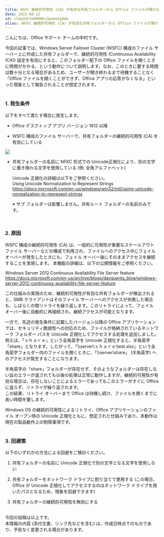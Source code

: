 ```yaml
---
title: WSFC 継続的可用性 (CA) が有効な共有フォルダーから Office ファイルが開けない
date: 2022-08-12
id: cl6q3dt1k0000ks3pemokg0de
alias: /WSFC 継続的可用性 (CA) が有効な共有フォルダーから Office ファイルが開けない/
---
```


こんにちは、Office サポート チームの中村です。

今回の記事では、Windows Server Failover Cluster (WSFC) 構成のファイル サーバー上に作成した共有フォルダーで、継続的可用性 (Continuous Availability
 (CA)) 設定を有効にすると、このフォルダー配下の Office ファイルを開くときに時間がかかる、という動作について説明します。なお、このときに要する時間は数十分となる場合があるため、ユーザーが開き終わるまで待機することなく「Office ファイルを開くことができず、Office アプリの応答がなくなる」といった現象として報告されることが想定されます。  
<br>


 ### **1. 発生条件**  
 以下をすべて満たす場合に発生します。

 - Office デスクトップ アプリ バージョン 1812 以降

 - WSFC 構成のファイル サーバーで、共有フォルダーの継続的可用性 (CA) を有効にしている

 ![](WSFC_CA.png)  


 - 共有フォルダーの名前に NFKC 形式での Unicode正規化により、別の文字に置き換わる文字を使用している (例: 全角アルファベット)

   Unicode 正規化の詳細は以下をご参照ください。  
   Using Unicode Normalization to Represent Strings  
   <https://docs.microsoft.com/en-us/windows/win32/intl/using-unicode-normalization-to-represent-strings>

   ※ サブ フォルダーは影響しません。共有ルート フォルダーの名前のみです。  
<br>

### **2. 原因**  
WSFC 構成の継続的可用性 (CA) は、一般的に可用性が重要なスケールアウト ファイル サーバーなどの構成で利用され、ファイルへのアクセス中にフェイル オーバーが発生したときにも、フェイル オーバー後にそのままアクセスを継続することを実現します。
本機能の詳細は、以下の公開情報をご参照ください。

Windows Server 2012 Continuous Availability File Server feature  
<https://docs.microsoft.com/en-us/archive/blogs/davguents_blog/windows-server-2012-continuous-availability-file-server-feature>

この仕組みの実現のため、継続的可用性が有効な共有フォルダーが検出されると、SMB クライアントはそのファイル サーバーへのアクセスが失敗した場合も、しばらくの間リトライを繰り返します。このリトライによって、フェイル オーバー後に自動的に再接続され、継続アクセスが可能となります。
<br>

一方で、先述の発生条件に記載したバージョン以降の Office アプリケーションでは、セキュリティ脆弱性への対応のため、ファイルが格納されているネットワーク フォルダー パスを Unicode 正規化してアクセスする処理を追加しました。
例えば、「ｓｈａｒｅ」という全角英字を Unicode 正規化すると、半角英字「share」となります。したがって、「\\\server\ｓｈａｒｅ\test.xlsx」という全角英字フォルダー内のファイルを開くときに、「\\\server\share」 (半角英字) へのアクセスが発生することになります。

半角英字の「share」フォルダーが存在せず、そのようなフォルダーは存在しない旨のエラーが返されても以後の処理は正常に動作しますが、継続的可用性が有効な場合は、存在しないことによるエラーであってもこのエラーがすぐに Office に返らず、リトライが繰り返されます。  
この結果、リトライ オーバーまで Office は待機し続け、ファイルを開くまでに長い時間を要します。

Windows OS の継続的可用性によるリトライ、Office アプリケーションのファイル オープン時の Unicode 正規化ともに、想定された仕組みであり、本動作は現在の製品動作上の制限事項です。  
<br>


### **3. 回避策**  
以下のいずれかの方法による回避をご検討ください。

1. 共有フォルダーの名前に Unicode 正規化で別の文字となる文字を使用しない

1. 共有フォルダーをネットワーク ドライブに割り当てて使用する
   (この場合、Office が Unicode 正規化してアクセスするのはネットワーク ドライブを用いたパスとなるため、現象を回避できます)

1. 共有フォルダーの継続的可用性を無効にする



<br>
今回の投稿は以上です。  

<br>
本情報の内容 (添付文書、リンク先などを含む) は、作成日時点でのものであり、予告なく変更される場合があります。